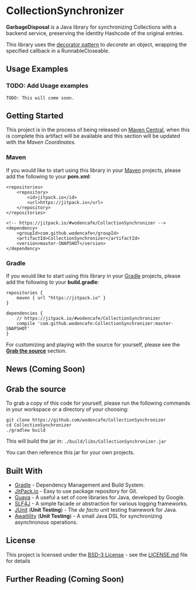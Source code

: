 # CollectionSynchronizer
**GarbageDisposal** is a Java library for synchronizing Collections with a backend service, preserving the Identity Hashcode of the original entries. 

This library uses the [decorator pattern](https://en.wikipedia.org/wiki/Decorator_pattern) to *decorate* an object, wrapping the specified callback in a RunnableCloseable.

## Usage Examples

### TODO: Add Usage examples

```
TODO: This will come soon.
```

## Getting Started

This project is in the process of being released on [Maven Central](https://search.maven.org/), when this is complete this artifact will be available and this section will be updated with the *Maven Coordinates*. 

### Maven
If you would like to start using this library in your [Maven](https://maven.apache.org/) projects, please add the following to your **pom.xml**:
```
<repositories>
    <repository>
        <id>jitpack.io</id>
        <url>https://jitpack.io</url>
    </repository>
</repositories>
```
```
<!-- https://jitpack.io/#wodencafe/CollectionSynchronizer -->
<dependency>
    <groupId>com.github.wodencafe</groupId>
    <artifactId>CollectionSynchronizer</artifactId>
    <version>master-SNAPSHOT</version>
</dependency>
```


### Gradle
If you would like to start using this library in your [Gradle](https://gradle.org/) projects, please add the following to your **build.gradle**:
```
repositories {
    maven { url "https://jitpack.io" }
}
```
```
dependencies {
    // https://jitpack.io/#wodencafe/CollectionSynchronizer
    compile 'com.github.wodencafe:CollectionSynchronizer:master-SNAPSHOT'
}
```


For customizing and playing with the source for yourself, please see the **[Grab the source](#grab-the-source)** section.

## News (Coming Soon)

## Grab the source

To grab a copy of this code for yourself, please run the following commands in your workspace or a directory of your choosing:
```
git clone https://github.com/wodencafe/CollectionSynchronizer
cd CollectionSynchronizer
./gradlew build
```

This will build the jar in:
`./build/libs/CollectionSynchronizer.jar`

You can then reference this jar for your own projects.

## Built With

* [Gradle](https://gradle.org/) - Dependency Management and Build System.
* [JitPack.io](https://jitpack.io/#wodencafe/CollectionSynchronizer) - Easy to use package repository for Git.
* [Guava](https://github.com/google/guava) - A useful a set of core libraries for Java, developed by Google.
* [SLF4J](https://www.slf4j.org/) - A simple facade or abstraction for various logging frameworks.
* [JUnit](http://junit.org) (**Unit Testing**) - The *de facto* unit testing framework for Java.
* [Awaitility](https://github.com/awaitility/awaitility) (**Unit Testing**) - A small Java DSL for synchronizing asynchronous operations.

## License

This project is licensed under the [BSD-3 License](https://opensource.org/licenses/BSD-3-Clause) - see the [LICENSE.md](LICENSE.md) file for details

## Further Reading (Coming Soon)

